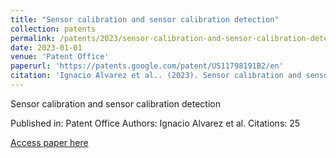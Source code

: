 ```yaml
---
title: "Sensor calibration and sensor calibration detection"
collection: patents
permalink: /patents/2023/sensor-calibration-and-sensor-calibration-detectio
date: 2023-01-01
venue: 'Patent Office'
paperurl: 'https://patents.google.com/patent/US11798191B2/en'
citation: 'Ignacio Alvarez et al.. (2023). Sensor calibration and sensor calibration detection. Patent Office.'
---
```


Sensor calibration and sensor calibration detection

Published in: Patent Office
Authors: Ignacio Alvarez et al.
Citations: 25

[Access paper here](https://patents.google.com/patent/US11798191B2/en)
